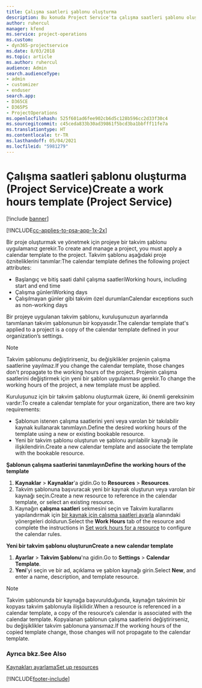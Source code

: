 ```yaml
---
title: Çalışma saatleri şablonu oluşturma
description: Bu konuda Project Service'ta çalışma saatleri şablonu oluşturma açıklanmaktadır.
author: ruhercul
manager: kfend
ms.service: project-operations
ms.custom:
- dyn365-projectservice
ms.date: 8/03/2018
ms.topic: article
ms.author: ruhercul
audience: Admin
search.audienceType:
- admin
- customizer
- enduser
search.app:
- D365CE
- D365PS
- ProjectOperations
ms.openlocfilehash: 525f601ad6fee902cb6d5c128b596cc2d33f30c4
ms.sourcegitcommit: c45ceda833b30ad39861f5bcd3ba1bbfff11fe7a
ms.translationtype: HT
ms.contentlocale: tr-TR
ms.lasthandoff: 05/04/2021
ms.locfileid: "5981279"
---
```

# <a name="create-a-work-hours-template-project-service"></a><span data-ttu-id="a6543-103">Çalışma saatleri şablonu oluşturma (Project Service)</span><span class="sxs-lookup"><span data-stu-id="a6543-103">Create a work hours template (Project Service)</span></span>

[!include [banner](../includes/psa-now-project-operations.md)]

[!INCLUDE[cc-applies-to-psa-app-1x-2x](../includes/cc-applies-to-psa-app-3x.md)]

<span data-ttu-id="a6543-104">Bir proje oluşturmak ve yönetmek için projeye bir takvim şablonu uygulamanız gerekir.</span><span class="sxs-lookup"><span data-stu-id="a6543-104">To create and manage a project, you must apply a calendar template to the project.</span></span> <span data-ttu-id="a6543-105">Takvim şablonu aşağıdaki proje özniteliklerini tanımlar:</span><span class="sxs-lookup"><span data-stu-id="a6543-105">The calendar template defines the following project attributes:</span></span>

- <span data-ttu-id="a6543-106">Başlangıç ve bitiş saati dahil çalışma saatleri</span><span class="sxs-lookup"><span data-stu-id="a6543-106">Working hours, including start and end time</span></span>
- <span data-ttu-id="a6543-107">Çalışma günleri</span><span class="sxs-lookup"><span data-stu-id="a6543-107">Working days</span></span>
- <span data-ttu-id="a6543-108">Çalışılmayan günler gibi takvim özel durumları</span><span class="sxs-lookup"><span data-stu-id="a6543-108">Calendar exceptions such as non-working days</span></span>

<span data-ttu-id="a6543-109">Bir projeye uygulanan takvim şablonu, kuruluşunuzun ayarlarında tanımlanan takvim şablonunun bir kopyasıdır.</span><span class="sxs-lookup"><span data-stu-id="a6543-109">The calendar template that's applied to a project is a copy of the calendar template defined in your organization’s settings.</span></span>

> [!NOTE]
> <span data-ttu-id="a6543-110">Takvim şablonunu değiştirirseniz, bu değişiklikler projenin çalışma saatlerine yayılmaz.</span><span class="sxs-lookup"><span data-stu-id="a6543-110">If you change the calendar template, those changes don't propagate to the working hours of the project.</span></span> <span data-ttu-id="a6543-111">Projenin çalışma saatlerini değiştirmek için yeni bir şablon uygulanması gerekir.</span><span class="sxs-lookup"><span data-stu-id="a6543-111">To change the working hours of the project, a new template must be applied.</span></span>

<span data-ttu-id="a6543-112">Kuruluşunuz için bir takvim şablonu oluşturmak üzere, iki önemli gereksinim vardır:</span><span class="sxs-lookup"><span data-stu-id="a6543-112">To create a calendar template for your organization, there are two key requirements:</span></span>

- <span data-ttu-id="a6543-113">Şablonun istenen çalışma saatlerini yeni veya varolan bir takılabilir kaynak kullanarak tanımlayın.</span><span class="sxs-lookup"><span data-stu-id="a6543-113">Define the desired working hours of the template using a new or existing bookable resource.</span></span>
- <span data-ttu-id="a6543-114">Yeni bir takvim şablonu oluşturun ve şablonu ayrılabilir kaynağı ile ilişkilendirin.</span><span class="sxs-lookup"><span data-stu-id="a6543-114">Create a new calendar template and associate the template with the bookable resource.</span></span>

<span data-ttu-id="a6543-115">**Şablonun çalışma saatlerini tanımlayın**</span><span class="sxs-lookup"><span data-stu-id="a6543-115">**Define the working hours of the template**</span></span>

1. <span data-ttu-id="a6543-116">**Kaynaklar** \> **Kaynaklar**'a gidin.</span><span class="sxs-lookup"><span data-stu-id="a6543-116">Go to **Resources** \> **Resources**.</span></span>
2. <span data-ttu-id="a6543-117">Takvim şablonuna başvuracak yeni bir kaynak oluşturun veya varolan bir kaynağı seçin.</span><span class="sxs-lookup"><span data-stu-id="a6543-117">Create a new resource to reference in the calendar template, or select an existing resource.</span></span>
3. <span data-ttu-id="a6543-118">Kaynağın **çalışma saatleri** sekmesini seçin ve Takvim kurallarını yapılandırmak için [bir kaynak için çalışma saatleri ayarla](https://docs.microsoft.com/dynamics365/field-service/set-work-hours-resource) alanındaki yönergeleri doldurun.</span><span class="sxs-lookup"><span data-stu-id="a6543-118">Select the **Work Hours** tab of the resource and complete the instructions in [Set work hours for a resource](https://docs.microsoft.com/dynamics365/field-service/set-work-hours-resource) to configure the calendar rules.</span></span>

<span data-ttu-id="a6543-119">**Yeni bir takvim şablonu oluşturun**</span><span class="sxs-lookup"><span data-stu-id="a6543-119">**Create a new calendar template**</span></span>

1. <span data-ttu-id="a6543-120">**Ayarlar** \> **Takvim Şablonu**'na gidin.</span><span class="sxs-lookup"><span data-stu-id="a6543-120">Go to **Settings** \> **Calendar Template**.</span></span>
2. <span data-ttu-id="a6543-121">**Yeni**'yi seçin ve bir ad, açıklama ve şablon kaynağı girin.</span><span class="sxs-lookup"><span data-stu-id="a6543-121">Select **New**, and enter a name, description, and template resource.</span></span>


> [!NOTE]
> <span data-ttu-id="a6543-122">Takvim şablonunda bir kaynağa başvurulduğunda, kaynağın takvimin bir kopyası takvim şablonuyla ilişkilidir.</span><span class="sxs-lookup"><span data-stu-id="a6543-122">When a resource is referenced in a calendar template, a copy of the resource’s calendar is associated with the calendar template.</span></span> <span data-ttu-id="a6543-123">Kopyalanan şablonun çalışma saatlerini değiştirirseniz, bu değişiklikler takvim şablonuna yansımaz.</span><span class="sxs-lookup"><span data-stu-id="a6543-123">If the working hours of the copied template change, those changes will not propagate to the calendar template.</span></span>


### <a name="see-also"></a><span data-ttu-id="a6543-124">Ayrıca bkz.</span><span class="sxs-lookup"><span data-stu-id="a6543-124">See Also</span></span>  
 [<span data-ttu-id="a6543-125">Kaynakları ayarlama</span><span class="sxs-lookup"><span data-stu-id="a6543-125">Set up resources</span></span>](../psa/set-up-resources.md)


[!INCLUDE[footer-include](../includes/footer-banner.md)]
